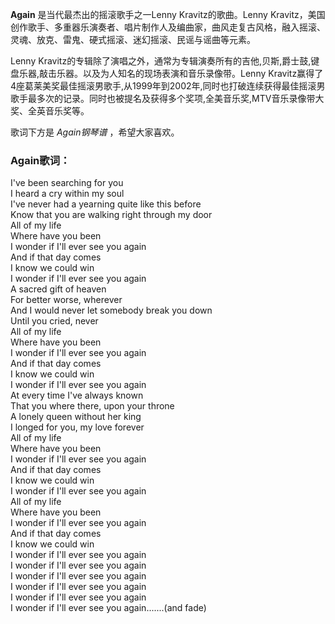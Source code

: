 

**Again** 是当代最杰出的摇滚歌手之一Lenny Kravitz的歌曲。Lenny
Kravitz，美国创作歌手、多重器乐演奏者、唱片制作人及编曲家，曲风走复古风格，融入摇滚、灵魂、放克、雷鬼、硬式摇滚、迷幻摇滚、民谣与谣曲等元素。

  
Lenny Kravitz的专辑除了演唱之外，通常为专辑演奏所有的吉他,贝斯,爵士鼓,键盘乐器,敲击乐器。以及为人知名的现场表演和音乐录像带。Lenny
Kravitz赢得了4座葛莱美奖最佳摇滚男歌手,从1999年到2002年,同时也打破连续获得最佳摇滚男歌手最多次的记录。同时也被提名及获得多个奖项,全美音乐奖,MTV音乐录像带大奖、全英音乐奖等。

  
歌词下方是 _Again钢琴谱_ ，希望大家喜欢。

### Again歌词：

I've been searching for you  
I heard a cry within my soul  
I've never had a yearning quite like this before  
Know that you are walking right through my door  
All of my life  
Where have you been  
I wonder if I'll ever see you again  
And if that day comes  
I know we could win  
I wonder if I'll ever see you again  
A sacred gift of heaven  
For better worse, wherever  
And I would never let somebody break you down  
Until you cried, never  
All of my life  
Where have you been  
I wonder if I'll ever see you again  
And if that day comes  
I know we could win  
I wonder if I'll ever see you again  
At every time I've always known  
That you where there, upon your throne  
A lonely queen without her king  
I longed for you, my love forever  
All of my life  
Where have you been  
I wonder if I'll ever see you again  
And if that day comes  
I know we could win  
I wonder if I'll ever see you again  
All of my life  
Where have you been  
I wonder if I'll ever see you again  
And if that day comes  
I know we could win  
I wonder if I'll ever see you again  
I wonder if I'll ever see you again  
I wonder if I'll ever see you again  
I wonder if I'll ever see you again  
I wonder if I'll ever see you again  
I wonder if I'll ever see you again.......(and fade)

